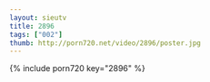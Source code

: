 ```yaml
--- 
layout: sieutv
title: 2896
tags: ["002"]
thumb: http://porn720.net/video/2896/poster.jpg
---
```

{% include porn720 key="2896" %} 
